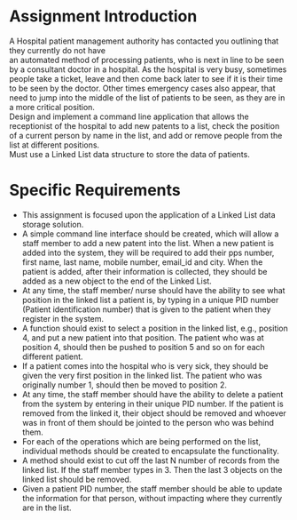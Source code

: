 # Assignment Introduction
A Hospital patient management authority has contacted you outlining that they currently do not have<br>
an automated method of processing patients, who is next in line to be seen by a consultant doctor in a 
hospital. As the hospital is very busy, sometimes people take a ticket, leave and then come back later
to see if it is their time to be seen by the doctor. Other times emergency cases also appear, that need
to jump into the middle of the list of patients to be seen, as they are in a more critical position. <br>
Design and implement a command line application that allows the receptionist of the hospital to add
new patents to a list, check the position of a current person by name in the list, and add or remove
people from the list at different positions. <br>
Must use a Linked List data structure to store the data of patients. <br>

# Specific Requirements
+ This assignment is focused upon the application of a Linked List data storage solution. <br>
+ A simple command line interface should be created, which will allow a staff member to add a new
patent into the list. When a new patient is added into the system, they will be required to add their
pps number, first name, last name, mobile number, email_id and city. When the patient is added,
after their information is collected, they should be added as a new object to the end of the Linked
List. <br>
+ At any time, the staff member/ nurse should have the ability to see what position in the linked list
a patient is, by typing in a unique PID number (Patient identification number) that is given to the
patient when they register in the system. <br>
+ A function should exist to select a position in the linked list, e.g., position 4, and put a new patient
into that position. The patient who was at position 4, should then be pushed to position 5 and so
on for each different patient. <br>
+ If a patient comes into the hospital who is very sick, they should be given the very first position in
the linked list. The patient who was originally number 1, should then be moved to position 2. <br>
+ At any time, the staff member should have the ability to delete a patient from the system by
entering in their unique PID number. If the patient is removed from the linked it, their object should
be removed and whoever was in front of them should be jointed to the person who was behind
them. <br>
+ For each of the operations which are being performed on the list, individual methods should be
created to encapsulate the functionality.
+ A method should exist to cut off the last N number of records from the linked list. If the staff
member types in 3. Then the last 3 objects on the linked list should be removed. <br>
+ Given a patient PID number, the staff member should be able to update the information for that
person, without impacting where they currently are in the list. <br>

